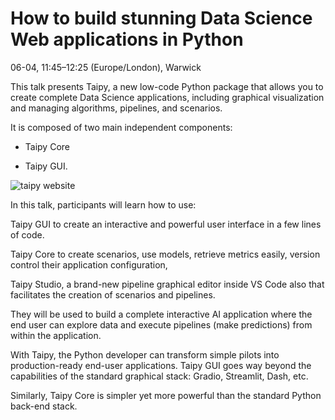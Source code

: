 # How to build stunning Data Science Web applications in Python

06-04, 11:45–12:25 (Europe/London), Warwick

This talk presents Taipy, a new low-code Python package that allows you to create complete Data Science applications, including graphical visualization and managing algorithms, pipelines, and scenarios.

It is composed of two main independent components:

* Taipy Core

* Taipy GUI.

![taipy website](https://www.taipy.io/)

In this talk, participants will learn how to use:

Taipy GUI to create an interactive and powerful user interface in a few lines of code.

Taipy Core to create scenarios, use models, retrieve metrics easily, version control their application configuration,

Taipy Studio, a brand-new pipeline graphical editor inside VS Code also that facilitates the creation of scenarios and pipelines.

They will be used to build a complete interactive AI application where the end user can explore data and execute pipelines (make predictions) from within the application.

With Taipy, the Python developer can transform simple pilots into production-ready end-user applications. Taipy GUI goes way beyond the capabilities of the standard graphical stack: Gradio, Streamlit, Dash, etc.

Similarly, Taipy Core is simpler yet more powerful than the standard Python back-end stack.